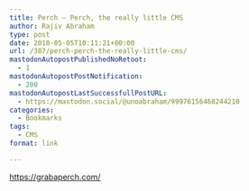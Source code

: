 ```yaml
---
title: Perch – Perch, the really little CMS
author: Rajiv Abraham
type: post
date: 2018-05-05T10:11:21+00:00
url: /387/perch-perch-the-really-little-cms/
mastodonAutopostPublishedNoRetoot:
  - 1
mastodonAutopostPostNotification:
  - 200
mastodonAutopostLastSuccessfullPostURL:
  - https://mastodon.social/@unoabraham/99976156468244210
categories:
  - Bookmarks
tags:
  - CMS
format: link

---
```

<https://grabaperch.com/>
